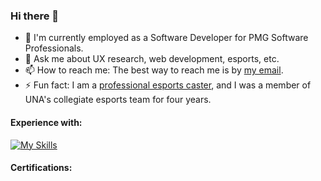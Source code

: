 ### Hi there 👋

- 🔧 I'm currently employed as a Software Developer for PMG Software Professionals.
- 💬 Ask me about UX research, web development, esports, etc.
- 📫 How to reach me: The best way to reach me is by [my email](mailto:cody.mcdonald0120@gmail.com).
- ⚡ Fun fact: I am a [professional esports caster](https://www.youtube.com/watch?v=l6XeHwYDsck), and I was a member of UNA's collegiate esports team for four years.

#### Experience with:
[![My Skills](https://skillicons.dev/icons?i=aws,azure,bash,bootstrap,cs,codepen,css,discord,docker,dotnet,eclipse,express,gcp,git,github,gradle,html,java,js,jquery,kubernetes,linkedin,linux,md,maven,mongodb,mysql,nodejs,php,powershell,pr,py,replit,selenium,twitter,ts,visualstudio,vscode&perline=19&theme=dark)](https://skillicons.dev)
#### Certifications:
<div data-iframe-width="150" data-iframe-height="270" data-share-badge-id="6bb671d6-587e-495d-8401-c293c8f8ec00" data-share-badge-host="https://www.credly.com"></div><script type="text/javascript" async src="//cdn.credly.com/assets/utilities/embed.js"></script>
